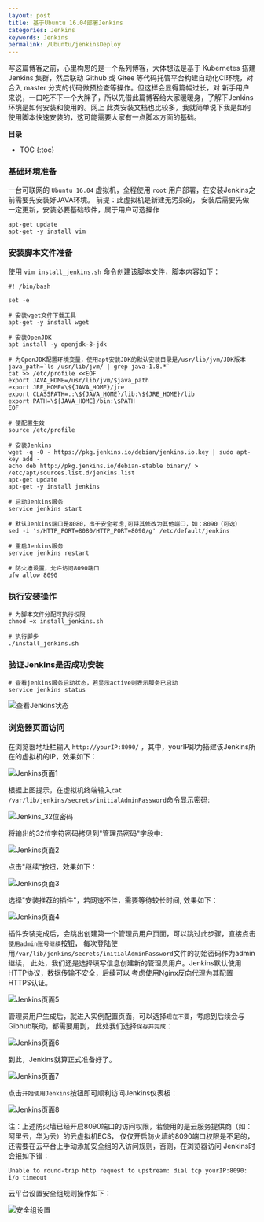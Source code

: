 ```yaml
---
layout: post
title: 基于Ubuntu 16.04部署Jenkins
categories: Jenkins
keywords: Jenkins
permalink: /Ubuntu/jenkinsDeploy
---
```



写这篇博客之前，心里构思的是一个系列博客，大体想法是基于 Kubernetes 搭建 Jenkins 集群，然后联动 Github
或 Gitee 等代码托管平台构建自动化CI环境，对合入 master 分支的代码做预检查等操作。但这样会显得篇幅过长，对
新手用户来说，一口吃不下一个大胖子，所以先借此篇博客给大家暖暖身，了解下Jenkins环境是如何安装和使用的。网上
此类安装文档也比较多，我就简单说下我是如何使用脚本快速安装的，这可能需要大家有一点脚本方面的基础。


**目录**

* TOC
{:toc}

### 基础环境准备
一台可联网的 `Ubuntu 16.04` 虚拟机，全程使用 `root` 用户部署，在安装Jenkins之前需要先安装好JAVA环境。
前提：此虚拟机是新建无污染的， 安装后需要先做一定更新，安装必要基础软件，属于用户可选操作

```shell
apt-get update
apt-get -y install vim
```


### 安装脚本文件准备
使用 `vim install_jenkins.sh` 命令创建该脚本文件，脚本内容如下：

```
#! /bin/bash

set -e

# 安装wget文件下载工具
apt-get -y install wget

# 安装OpenJDK
apt install -y openjdk-8-jdk

# 为OpenJDK配置环境变量，使用apt安装JDK的默认安装目录是/usr/lib/jvm/JDK版本
java_path=`ls /usr/lib/jvm/ | grep java-1.8.*`
cat >> /etc/profile <<EOF
export JAVA_HOME=/usr/lib/jvm/$java_path
export JRE_HOME=\${JAVA_HOME}/jre
export CLASSPATH=.:\${JAVA_HOME}/lib:\${JRE_HOME}/lib
export PATH=\${JAVA_HOME}/bin:\$PATH
EOF

# 使配置生效
source /etc/profile

# 安装Jenkins
wget -q -O - https://pkg.jenkins.io/debian/jenkins.io.key | sudo apt-key add -
echo deb http://pkg.jenkins.io/debian-stable binary/ > /etc/apt/sources.list.d/jenkins.list
apt-get update
apt-get -y install jenkins

# 启动Jenkins服务
service jenkins start

# 默认Jenkins端口是8080，出于安全考虑,可将其修改为其他端口，如：8090（可选）
sed -i 's/HTTP_PORT=8080/HTTP_PORT=8090/g' /etc/default/jenkins

# 重启Jenkins服务
service jenkins restart

# 防火墙设置，允许访问8090端口
ufw allow 8090
```

### 执行安装操作

```
# 为脚本文件分配可执行权限
chmod +x install_jenkins.sh

# 执行脚步
./install_jenkins.sh
```

### 验证Jenkins是否成功安装

```
# 查看jenkins服务启动状态，若显示active则表示服务已启动
service jenkins status
```

![查看Jenkins状态](/images/posts/jenkins/jenkins_status.png "查看Jenkins状态")

### 浏览器页面访问
在浏览器地址栏输入 `http://yourIP:8090/` ，其中，yourIP即为搭建该Jenkins所在的虚拟机的IP，效果如下：

![Jenkins页面1](/images/posts/jenkins/jenkins_ui1.png "Jenkins页面1")

根据上图提示，在虚拟机终端输入`cat /var/lib/jenkins/secrets/initialAdminPassword`命令显示密码:

![Jenkins_32位密码](/images/posts/jenkins/jenkins_passwd.png "Jenkins_32位密码")

将输出的32位字符密码拷贝到"管理员密码"字段中:

![Jenkins页面2](/images/posts/jenkins/jenkins_ui2.png "Jenkins页面2")

点击"继续"按钮，效果如下：

![Jenkins页面3](/images/posts/jenkins/jenkins_ui3.png "Jenkins页面3")

选择"安装推荐的插件"，若网速不佳，需要等待较长时间, 效果如下：

![Jenkins页面4](/images/posts/jenkins/jenkins_ui4.png "Jenkins页面4")

插件安装完成后，会跳出创建第一个管理员用户页面，可以跳过此步骤，直接点击`使用admin账号继续`按钮，
每次登陆使用`/var/lib/jenkins/secrets/initialAdminPassword`文件的初始密码作为admin继续，
此处，我们还是选择填写信息创建新的管理员用户。Jenkins默认使用HTTP协议，数据传输不安全，后续可以
考虑使用Nginx反向代理为其配置HTTPS认证。

![Jenkins页面5](/images/posts/jenkins/jenkins_ui5.png "Jenkins页面5")

管理员用户生成后，就进入实例配置页面，可以选择`现在不要`，考虑到后续会与Gibhub联动，都需要用到，
此处我们选择`保存并完成`：

![Jenkins页面6](/images/posts/jenkins/jenkins_ui6.png "Jenkins页面6")

到此，Jenkins就算正式准备好了。

![Jenkins页面7](/images/posts/jenkins/jenkins_ui7.png "Jenkins页面7")

点击`开始使用Jenkins`按钮即可顺利访问Jenkins仪表板：

![Jenkins页面8](/images/posts/jenkins/jenkins_ui8.png "Jenkins页面8")

注：上述防火墙已经开启8090端口的访问权限，若使用的是云服务提供商（如：阿里云，华为云）的云虚拟机ECS，
仅仅开启防火墙的8090端口权限是不足的，还需要在云平台上手动添加安全组的入访问规则，否则，在浏览器访问
Jenkins时会报如下错：

```
Unable to round-trip http request to upstream: dial tcp yourIP:8090: i/o timeout
```

云平台设置安全组规则操作如下：

![安全组设置](/images/posts/jenkins/rule_port.png "安全组设置")